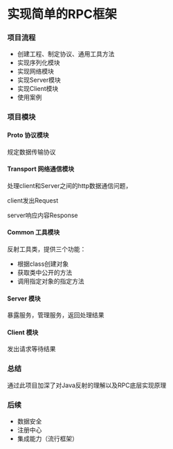 # 实现简单的RPC框架

### 项目流程

- 创建工程、制定协议、通用工具方法
- 实现序列化模块
- 实现网络模块
- 实现Server模块
- 实现Client模块
- 使用案例

### 项目模块

#### Proto 协议模块

规定数据传输协议

#### Transport 网络通信模块

处理client和Server之间的http数据通信问题，

client发出Request

server响应内容Response

#### Common 工具模块

反射工具类，提供三个功能：
- 根据class创建对象
- 获取类中公开的方法
- 调用指定对象的指定方法

#### Server 模块

暴露服务，管理服务，返回处理结果

#### Client 模块

发出请求等待结果

### 总结

通过此项目加深了对Java反射的理解以及RPC底层实现原理

### 后续

- 数据安全
- 注册中心
- 集成能力（流行框架）